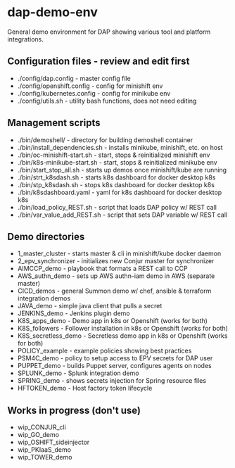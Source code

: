 # dap-demo-env

General demo environment for DAP showing various tool and platform integrations.

## Configuration files - review and edit first
 - ./config/dap.config - master config file
 - ./config/openshift.config - config for minishift env
 - ./config/kubernetes.config - config for minikube env
 - ./config/utils.sh - utility bash functions, does not need editing

## Management scripts
 - ./bin/demoshell/ - directory for building demoshell container
 - ./bin/install_dependencies.sh - installs minikube, minishift, etc. on host 
 - ./bin/oc-minishift-start.sh - start, stops & reinitialized minishift env
 - ./bin/k8s-minikube-start.sh - start, stops & reinitialized minikube env
 - ./bin/start_stop_all.sh - starts up demos once minishift/kube are running
 - ./bin/strt_k8sdash.sh - starts k8s dashboard for docker desktop k8s
 - ./bin/stp_k8sdash.sh - stops k8s dashboard for docker desktop k8s
 - ./bin/k8sdashboard.yaml - yaml for k8s dashboard for docker desktop k8s
 - ./bin/load_policy_REST.sh - script that loads DAP policy w/ REST call
 - ./bin/var_value_add_REST.sh - script that sets DAP variable w/ REST call

## Demo directories
 - 1_master_cluster - starts master & cli in minishift/kube docker daemon
 - 2_epv_synchronizer - initializes new Conjur master for synchronizer
 - AIMCCP_demo - playbook that formats a REST call to CCP
 - AWS_authn_demo - sets up AWS authn-iam demo in AWS (separate master)
 - CICD_demos - general Summon demo w/ chef, ansible & terraform integration demos
 - JAVA_demo - simple java client that pulls a secret
 - JENKINS_demo - Jenkins plugin demo
 - K8S_apps_demo - Demo app in k8s or Openshift (works for both)
 - K8S_followers - Follower installation in k8s or Openshift (works for both)
 - K8S_secretless_demo - Secretless demo app in k8s or Openshift (works for both)
 - POLICY_example - example policies showing best practices
 - PSM4C_demo - policy to setup access to EPV secrets for DAP user
 - PUPPET_demo - builds Puppet server, configures agents on nodes
 - SPLUNK_demo - Splunk integration demo
 - SPRING_demo - shows secrets injection for Spring resource files
 - HFTOKEN_demo - Host factory token lifecycle

## Works in progress (don't use)
 - wip_CONJUR_cli
 - wip_GO_demo
 - wip_OSHIFT_sideinjector
 - wip_PKIaaS_demo
 - wip_TOWER_demo
